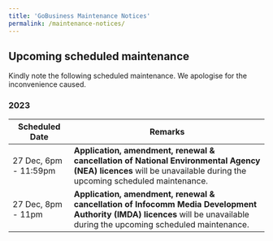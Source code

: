 ```yaml
---
title: 'GoBusiness Maintenance Notices'
permalink: /maintenance-notices/
---
```


## Upcoming scheduled maintenance

Kindly note the following scheduled maintenance. We apologise for the inconvenience caused.

### 2023 

| **Scheduled Date** | **Remarks** |  
|  -----------   | ---------------- |
| 27 Dec, 6pm - 11:59pm | **Application, amendment, renewal & cancellation of National Environmental Agency (NEA) licences** will be unavailable during the upcoming scheduled maintenance. |
| 27 Dec, 8pm - 11pm | **Application, amendment, renewal & cancellation of Infocomm Media Development Authority (IMDA) licences** will be unavailable during the upcoming scheduled maintenance. | 

<script src="/jquery/jquery.min.js"></script>
<script src="/jquery/resize-tables.js"></script>
